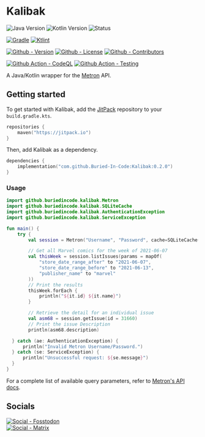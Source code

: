# Kalibak

![Java Version](https://img.shields.io/badge/Temurin-17-green?style=flat-square&logo=eclipse-adoptium)
![Kotlin Version](https://img.shields.io/badge/Kotlin-2.0.20-green?style=flat-square&logo=kotlin)
![Status](https://img.shields.io/badge/Status-Beta-yellowgreen?style=flat-square)

[![Gradle](https://img.shields.io/badge/Gradle-8.10-informational?style=flat-square&logo=gradle)](https://github.com/gradle/gradle)
[![Ktlint](https://img.shields.io/badge/Ktlint-1.4.0-informational?style=flat-square)](https://github.com/pinterest/ktlint)

[![Github - Version](https://img.shields.io/github/v/tag/Buried-In-Code/Kalibak?logo=Github&label=Version&style=flat-square)](https://github.com/Buried-In-Code/Kalibak/tags)
[![Github - License](https://img.shields.io/github/license/Buried-In-Code/Kalibak?logo=Github&label=License&style=flat-square)](https://opensource.org/licenses/MIT)
[![Github - Contributors](https://img.shields.io/github/contributors/Buried-In-Code/Kalibak?logo=Github&label=Contributors&style=flat-square)](https://github.com/Buried-In-Code/Kalibak/graphs/contributors)

[![Github Action - CodeQL](https://img.shields.io/github/actions/workflow/status/Buried-In-Code/Kalibak/codeql.yml?branch=main&logo=githubactions&label=CodeQL&style=flat-square)](https://github.com/Buried-In-Code/Kalibak/actions/workflows/codeql.yml)
[![Github Action - Testing](https://img.shields.io/github/actions/workflow/status/Buried-In-Code/Kalibak/testing.yaml?branch=main&logo=githubactions&label=Testing&style=flat-square)](https://github.com/Buried-In-Code/Kalibak/actions/workflows/testing.yaml)

A Java/Kotlin wrapper for the [Metron](https://metron.cloud) API.

## Getting started

To get started with Kalibak, add the [JitPack](https://jitpack.io) repository to your `build.gradle.kts`.

```kts
repositories {
    maven("https://jitpack.io")
}
```

Then, add Kalibak as a dependency.

```kts
dependencies {
    implementation("com.github.Buried-In-Code:Kalibak:0.2.0")
}
```

### Usage

```kt
import github.buriedincode.kalibak.Metron
import github.buriedincode.kalibak.SQLiteCache
import github.buriedincode.kalibak.AuthenticationException
import github.buriedincode.kalibak.ServiceException

fun main() {
    try {
        val session = Metron("Username", "Password", cache=SQLiteCache())

        // Get all Marvel comics for the week of 2021-06-07
        val thisWeek = session.listIssues(params = mapOf(
            "store_date_range_after" to "2021-06-07", 
            "store_date_range_before" to "2021-06-13", 
            "publisher_name" to "marvel"
        ))
        // Print the results
        thisWeek.forEach {
            println("${it.id} ${it.name}")
        }

        // Retrieve the detail for an individual issue
        val asm68 = session.getIssue(id = 31660)
        // Print the issue Description
        println(asm68.description)

  } catch (ae: AuthenticationException) {
      println("Invalid Metron Username/Password.")
  } catch (se: ServiceException) {
      println("Unsuccessful request: ${se.message}")
  }
}
```

For a complete list of available query parameters, refer to [Metron's API docs](https://metron.cloud/docs/).

## Socials

[![Social - Fosstodon](https://img.shields.io/badge/%40BuriedInCode-teal?label=Fosstodon&logo=mastodon&style=for-the-badge)](https://fosstodon.org/@BuriedInCode)\
[![Social - Matrix](https://img.shields.io/badge/%23The--Dev--Environment-teal?label=Matrix&logo=matrix&style=for-the-badge)](https://matrix.to/#/#The-Dev-Environment:matrix.org)
